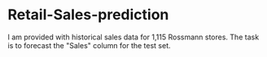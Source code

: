 # Retail-Sales-prediction
I am provided with historical sales data for 1,115 Rossmann stores. The task is to forecast the "Sales" column for the test set.
